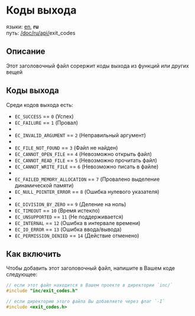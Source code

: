 # Коды выхода

языки: [en](/doc/api/exit_codes.md), **ru**\
путь: [/](/README.md)[doc/](/doc/index.md)[ru/](/doc/ru/index.md)[api/](/doc/ru/api/index.md)exit_codes

## Описание

Этот заголовочный файл сорержит коды выхода
из функций или других вещей

## Коды выхода

Среди кодов выхода есть:

+ `EC_SUCCESS` == `0` (Успех)
+ `EC_FAILURE` == `1` (Провал)
+
+ `EC_INVALID_ARGUMENT` == `2` (Неправильный аргумент)
+ 
+ `EC_FILE_NOT_FOUND` == `3` (Файл не найден)
+ `EC_CANNOT_OPEN_FILE` == `4` (Невозможно открыть файл)
+ `EC_CANNOT_READ_FILE` == `5` (Невозможно прочитать файл)
+ `EC_CANNOT_WRITE_FILE` == `6` (Невозможно писать в файле)
+ 
+ `EC_FAILED_MEMORY_ALLOCATION` == `7` (Провалено выделение динамической памяти)
+ `EC_NULL_POINTER_ERROR` == `8` (Ошибка нулевого указателя)
+ 
+ `EC_DIVISION_BY_ZERO` == `9` (Деление на ноль)
+ `EC_TIMEOUT` == `10` (Время истекло)
+ `EC_UNSUPPORTED` == `11` (Не поддерживается)
+ `EC_INTERNAL` == `12` (Ошибка в интервале времени)
+ `EC_IO_ERROR` == `13` (Ошибка ввода/вывода)
+ `EC_PERMISSION_DENIED` == `14` (Действие отменено)

## Как включить

Чтобы добавить этот заголовочный файл,
напишите в Вашем коде следующее:

```c
// если этот файл находится в Вашем проекте в директории `inc/`
#include "inc/exit_codes.h"

// если директорию этого файла Вы добавляете через флаг `-I`
#include <exit_codes.h>
```